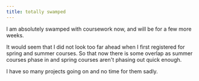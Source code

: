 ```yaml
---
title: totally swamped
---
```

I am absolutely swamped with coursework now, and will be for a few more weeks.

It would seem that I did not look too far ahead when I first registered for spring and summer courses.
So that now there is some overlap as summer courses phase in and spring courses aren't phasing out quick enough.

I have so many projects going on and no time for them sadly.

